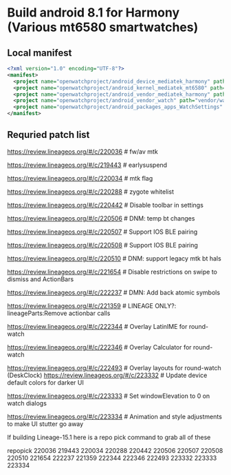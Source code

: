 # Build android 8.1 for Harmony (Various mt6580 smartwatches)

## Local manifest
```xml
<?xml version="1.0" encoding="UTF-8"?>
<manifest>
  <project name="openwatchproject/android_device_mediatek_harmony" path="device/mediatek/harmony" remote="github" revision="android-8.1" />
  <project name="openwatchproject/android_kernel_mediatek_mt6580" path="kernel/mediatek/mt6580" remote="github" revision="android-8.1" />
  <project name="openwatchproject/android_vendor_mediatek_harmony" path="vendor/mediatek/harmony" remote="github" revision="android-8.1" />
  <project name="openwatchproject/android_vendor_watch" path="vendor/watch" remote="github" revision="master" />
  <project name="openwatchproject/android_packages_apps_WatchSettings" path="packages/apps/WatchSettings" remote="github" revision="lineage-15.1" />
</manifest>
```

## Requried patch list
https://review.lineageos.org/#/c/220036 # fw/av mtk

https://review.lineageos.org/#/c/219443 # earlysuspend

https://review.lineageos.org/#/c/220034 # mtk flag

https://review.lineageos.org/#/c/220288 # zygote whitelist

https://review.lineageos.org/#/c/220442 # Disable toolbar in settings

https://review.lineageos.org/#/c/220506 # DNM: temp bt changes

https://review.lineageos.org/#/c/220507 # Support IOS BLE pairing

https://review.lineageos.org/#/c/220508 # Support IOS BLE pairing

https://review.lineageos.org/#/c/220510 # DNM: support legacy mtk bt hals

https://review.lineageos.org/#/c/221654 # Disable restrictions on swipe to dismiss and ActionBars

https://review.lineageos.org/#/c/222237 # DMN: Add back atomic symbols

https://review.lineageos.org/#/c/221359 # LINEAGE ONLY?: lineageParts:Remove actionbar calls

https://review.lineageos.org/#/c/222344 # Overlay LatinIME for round-watch

https://review.lineageos.org/#/c/222346 # Overlay Calculator for round-watch

https://review.lineageos.org/#/c/222493 # Overlay layouts for round-watch (DeskClock)
https://review.lineageos.org/#/c/223332 # Update device default colors for darker UI

https://review.lineageos.org/#/c/223333 # Set windowElevation to 0 on watch dialogs

https://review.lineageos.org/#/c/223334 # Animation and style adjustments to make UI stutter go away

If building Lineage-15.1 here is a repo pick command to grab all of these

repopick 220036 219443 220034 220288 220442 220506 220507 220508 220510 221654 222237 221359 222344 222346 222493 223332 223333 223334

